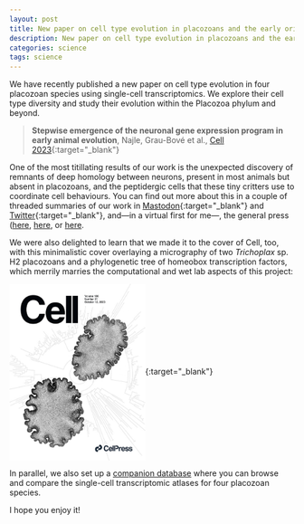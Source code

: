 ```yaml
---
layout: post
title: New paper on cell type evolution in placozoans and the early origin of the neuron expression programme
description: New paper on cell type evolution in placozoans and the early origin of the neuron expression programme
categories: science
tags: science
---
```


We have recently published a new paper on cell type evolution in four placozoan species using single-cell transcriptomics. We explore their cell type diversity and study their evolution within the Placozoa phylum and beyond. 

> **Stepwise emergence of the neuronal gene expression program in early animal evolution**, Najle, Grau-Bové et al., [Cell 2023](https://www.cell.com/cell/fulltext/S0092-8674(23)00917-0){:target="_blank"}

One of the most titillating results of our work is the unexpected discovery of remnants of deep homology between neurons, present in most animals but absent in placozoans, and the peptidergic cells that these tiny critters use to coordinate cell behaviours. You can find out more about this in a couple of threaded summaries of our work in [Mastodon](https://ecoevo.social/@xgrau/111095812425756200){:target="_blank"} and [Twitter](https://twitter.com/ArnauSebe/status/1704157119862165756){:target="_blank"}, and—in a virtual first for me—, the general press ([here](https://www.ara.cat/ciencia-medi-ambient/animals-mes-simples-terra-ja-tenien-neurones-800-milions-d-anys_1_4805146.html), [here](https://www.nytimes.com/2023/09/19/science/placazoans-neurons-evolution.html), or [here](https://www.lemonde.fr/sciences/article/2023/09/24/le-placozoaire-ce-minuscule-animal-a-l-origine-de-nos-neurones_6190724_1650684.html).

We were also delighted to learn that we made it to the cover of Cell, too, with this minimalistic cover overlaying a micrography of two *Trichoplax* sp. H2 placozoans and a phylogenetic tree of homeobox transcription factors, which merrily marries the computational and wet lab aspects of this project:

[<img align="center" width="240" src="/assets/img/cover.tif.jpg">](https://www.cell.com/cell/fulltext/S0092-8674(23)00917-0){:target="_blank"}

In parallel, we also set up a [companion database](https://sebelab.crg.eu/placozoa_cell_atlas/) where you can browse and compare the single-cell transcriptomic atlases for four placozoan species.

I hope you enjoy it!
